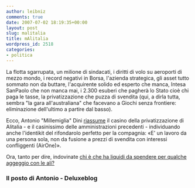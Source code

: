 ```yaml
---
author: leibniz
comments: true
date: 2007-07-02 18:19:35+00:00
layout: post
slug: malitalia
title: mAlitalia
wordpress_id: 2518
categories:
- politica
---
```


La flotta sgarrupata, un milione di sindacati, i diritti di volo su aeroporti di mezzo mondo, i record negativi in Borsa,  l'azienda strategica, gli asset tutto sommato non da buttare, l'acquirente solido ed esperto che manca, Intesa SanPaolo che non manca mai, i 2.300 esuberi che pagherà lo Stato cioè chi paga le tasse, la privatizzazione che puzza di svendita (qui, a dirla tutta, sembra "la gara all'australiana" che facevano a Giochi senza frontiere: eliminazione dell'ultimo a partire dal basso).

Ecco, Antonio "Millemiglia" Dini [riassume](http://antoniodini.blogspot.com/2007/07/alitalia-blues-oh-yeah.html) il casino della privatizzazione di Alitalia - e il casinissimo delle amministrazioni precedenti - individuando anche l'identikit del rifondarolo perfetto per la compagnia: «E' un lavoro da una persona sola, non da fusione a prezzi di svendita con interessi confliggenti (AirOne)».

Ora, tanto per dire, indovinate [chi è che ha liquidi da spendere per qualche aggeggio con le ali?](http://www.deluxeblog.it/post/1607/un-boeing-bbj-per-berlusconi)


### Il posto di Antonio - Deluxeblog
